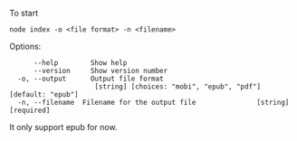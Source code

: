 To start

`node index -o <file format> -n <filename>`

Options:
```
      --help        Show help
      --version     Show version number                                  
  -o, --output      Output file format
                     [string] [choices: "mobi", "epub", "pdf"] [default: "epub"]
  -n, --filename  Filename for the output file               [string] [required]
 ```

It only support epub for now.
